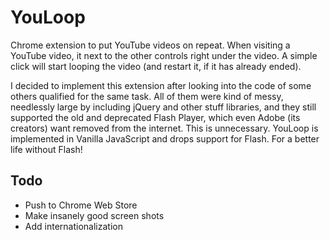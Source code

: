 YouLoop
=======

Chrome extension to put YouTube videos on repeat. When visiting a YouTube video, it next to the other controls right under the video. A simple click will start looping the video (and restart it, if it has already ended).

I decided to implement this extension after looking into the code of some others qualified for the same task. All of them were kind of messy, needlessly large by including jQuery and other stuff libraries, and they still supported the old and deprecated Flash Player, which even Adobe (its creators) want removed from the internet. This is unnecessary. YouLoop is implemented in Vanilla JavaScript and drops support for Flash. For a better life without Flash!


## Todo

+ Push to Chrome Web Store
+ Make insanely good screen shots
+ Add internationalization
